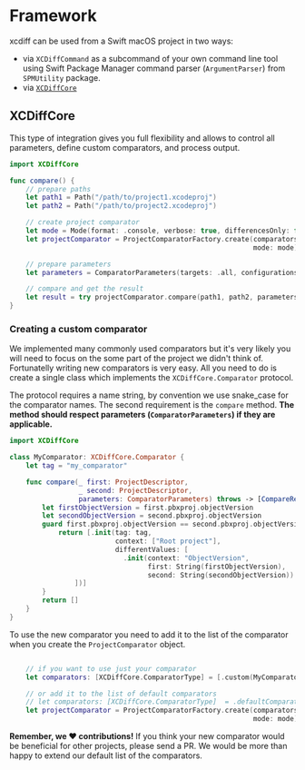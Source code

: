 # Framework

xcdiff can be used from a Swift macOS project in two ways:
- via `XCDiffCommand` as a subcommand of your own command line tool using Swift Package Manager command parser (`ArgumentParser`) from `SPMUtility` package.
- via [`XCDiffCore`](#XCDiffCore)

## XCDiffCore

This type of integration gives you full flexibility and allows to control all parameters, define custom comparators, and process output.

```swift
import XCDiffCore

func compare() {
    // prepare paths
    let path1 = Path("/path/to/project1.xcodeproj")
    let path2 = Path("/path/to/project2.xcodeproj")

    // create project comparator
    let mode = Mode(format: .console, verbose: true, differencesOnly: false)
    let projectComparator = ProjectComparatorFactory.create(comparators: .defaultComparators,
                                                            mode: mode)

    // prepare parameters
    let parameters = ComparatorParameters(targets: .all, configurations: .all)

    // compare and get the result
    let result = try projectComparator.compare(path1, path2, parameters: parameters)
}

```

### Creating a custom comparator

We implemented many commonly used comparators but it's very likely you will need to focus on the some part of the project we didn't think of. Fortunatelly writing new comparators is very easy. All you need to do is create a single class which implements the `XCDiffCore.Comparator` protocol.

The protocol requires a name string, by convention we use snake_case for the comparator names. The second requirement is the `compare` method.
**The method should respect parameters (`ComparatorParameters`) if they are applicable.**

```swift
import XCDiffCore

class MyComparator: XCDiffCore.Comparator {
    let tag = "my_comparator"

    func compare(_ first: ProjectDescriptor,
                 _ second: ProjectDescriptor,
                 parameters: ComparatorParameters) throws -> [CompareResult] {
        let firstObjectVersion = first.pbxproj.objectVersion
        let secondObjectVersion = second.pbxproj.objectVersion
        guard first.pbxproj.objectVersion == second.pbxproj.objectVersion else {
            return [.init(tag: tag,
                          context: ["Root project"],
                          differentValues: [
                            .init(context: "ObjectVersion",
                                  first: String(firstObjectVersion),
                                  second: String(secondObjectVersion))
                ])]
        }
        return []
    }
}
```

To use the new comparator you need to add it to the list of the comparator when you create the `ProjectComparator` object.

```swift

    // if you want to use just your comparator
    let comparators: [XCDiffCore.ComparatorType] = [.custom(MyComparator())]

    // or add it to the list of default comparators
    // let comparators: [XCDiffCore.ComparatorType]  = .defaultComparators + [.custom(MyComparator())]
    let projectComparator = ProjectComparatorFactory.create(comparators: comparators,
                                                            mode: mode)

```

**Remember, we :heart: contributions!**
If you think your new comparator would be beneficial for other projects, please send a PR. We would be more than happy to extend our default list of the comparators.